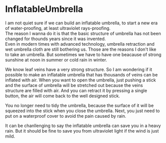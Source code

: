 # InflatableUmbrella
I am not quiet sure if we can build an inflatable umbrella, to start a new era of water-proofing, at least ultraviolet rays-proofing.  
The reason I wanna do it is that the basic structure of umbrella has not been changed for thounds years since it was invented.  
Even in modern times with advanced technology, umbrella retraction and wet umbrella cloth are still bothering us.
Those are the reasons I don't like to take an umbrella. But sometimes we have to have one beacause of strong sunshine at noon in summer or cold rain in winter.

We know leaf veins have a very strong structure. So I am wondering if it possible to make an inflatable umbrella that has thousands of veins can be inflated with air. When you want to open the umbrella, just pushing a stick and the surface of umbrella will be stretched out because the veins structure are filled with air. And you can retract it by pressing a single button, the air will come back to the well designed stick. 

You no longer need to tidy the umbrella, because the surface of it will be squeezed into the stick when you close the umbrella. Next, you just need to put on a waterproof cover to avoid the pain caused by rain.  

It can be chanllenging to say the inflatable umbrella can save you in a heavy rain. But it should be fine to save you from ultraviolet light if the wind is just mild.
